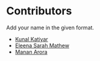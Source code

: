 # Contributors

Add your name in the given format.

- [Kunal Katiyar](https://github.com/kunal2812/)
- [Eleena Sarah Mathew](https://github.com/eleensmathew/)
- [Manan Arora](https://github.com/Manan-Arora31)